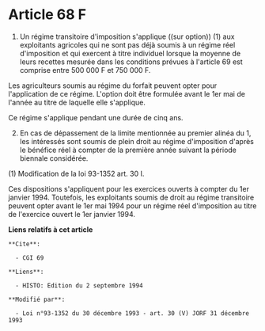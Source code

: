 # Article 68 F

1. Un régime transitoire d'imposition s'applique ((sur option)) (1) aux exploitants agricoles qui ne sont pas déjà soumis à
un régime réel d'imposition et qui exercent à titre individuel lorsque la moyenne de leurs recettes mesurée dans les
conditions prévues à l'article 69 est comprise entre 500 000 F et 750 000 F.

Les agriculteurs soumis au régime du forfait peuvent opter pour l'application de ce régime. L'option doit être formulée avant
le 1er mai de l'année au titre de laquelle elle s'applique.

Ce régime s'applique pendant une durée de cinq ans.

2. En cas de dépassement de la limite mentionnée au premier alinéa du 1, les intéressés sont soumis de plein droit au régime
d'imposition d'après le bénéfice réel à compter de la première année suivant la période biennale considérée.

(1) Modification de la loi 93-1352 art. 30 I.

Ces dispositions s'appliquent pour les exercices ouverts à compter du 1er janvier 1994. Toutefois, les exploitants soumis de
droit au régime transitoire peuvent opter avant le 1er mai 1994 pour un régime réel d'imposition au titre de l'exercice
ouvert le 1er janvier 1994.

**Liens relatifs à cet article**

	**Cite**:

	  - CGI 69

	**Liens**:

	  - HISTO: Edition du 2 septembre 1994

	**Modifié par**:

	  - Loi n°93-1352 du 30 décembre 1993 - art. 30 (V) JORF 31 décembre 1993
